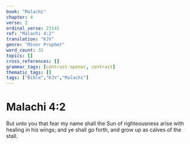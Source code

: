```yaml
---
book: "Malachi"
chapter: 4
verse: 2
ordinal_verse: 23141
ref: "Malachi 4:2"
translation: "KJV"
genre: "Minor Prophet"
word_count: 31
topics: []
cross_references: []
grammar_tags: [contrast-opener, contrast]
thematic_tags: []
tags: ["Bible","KJV","Malachi"]
---
```


# Malachi 4:2

But unto you that fear my name shall the Sun of righteousness arise with healing in his wings; and ye shall go forth, and grow up as calves of the stall.
